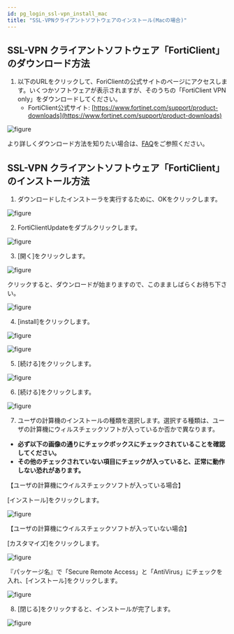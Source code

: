 ```yaml
---
id: pg_login_ssl-vpn_install_mac
title: "SSL-VPNクライアントソフトウェアのインストール(Macの場合)"
---
```



## SSL-VPN クライアントソフトウェア「FortiClient」のダウンロード方法

1. 以下のURLをクリックして、ForiClientの公式サイトのページにアクセスします。いくつかソフトウェアが表示されますが、そのうちの「FortiClient VPN only」をダウンロードしてください。
	- FortiClient公式サイト: [https://www.fortinet.com/support/product-downloads](https://www.fortinet.com/support/product-downloads)

![figure](VPN_MAC_install_1_701_1.png)

より詳しくダウンロード方法を知りたい場合は、[FAQ](/faq/faq_login_personal#how-to-DL-VPN)をご参照ください。


## SSL-VPN クライアントソフトウェア「FortiClient」のインストール方法

1. ダウンロードしたインストーラを実行するために、OKをクリックします。

![figure](VPN_MAC_install_2_701.png)

2. FortiClientUpdateをダブルクリックします。

![figure](VPN_Mac_install_3.png)

3. [開く]をクリックします。

![figure](VPN_Mac_install_4.png)

クリックすると、ダウンロードが始まりますので、このまましばらくお待ち下さい。

![figure](VPN_Mac_install_5.png)

4. [install]をクリックします。

![figure](VPN_MAC_install_6_701.png)

![figure](VPN_MAC_install_6_701_2.png)

5. [続ける]をクリックします。

![figure](VPN_Mac_install_7.png)

6. [続ける]をクリックします。

![figure](VPN_Mac_install_8.png)

7. ユーザの計算機のインストールの種類を選択します。選択する種類は、ユーザの計算機にウィルスチェックソフトが入っているか否かで異なります。

- **必ず以下の画像の通りにチェックボックスにチェックされていることを確認してください。**
- **その他のチェックされていない項目にチェックが入っていると、正常に動作しない恐れがあります。**

【ユーザの計算機にウイルスチェックソフトが入っている場合】

[インストール]をクリックします。

![figure](VPN_Mac_install_10_1.png)


【ユーザの計算機にウイルスチェックソフトが入っていない場合】

[カスタマイズ]をクリックします。

![figure](VPN_Mac_install_10_2.png)

 
『パッケージ名』で「Secure Remote Access」と「AntiVirus」にチェックを入れ、[インストール]をクリックします。

![figure](VPN_Mac_install_11.png)


8. [閉じる]をクリックすると、インストールが完了します。

![figure](VPN_Mac_install_12.png)

